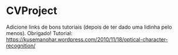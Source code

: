 # CVProject

Adicione links de bons tutoriais (depois de ter dado uma lidinha pelo menos). Obrigado!
Tutorial: https://kusemanohar.wordpress.com/2010/11/18/optical-character-recognition/
